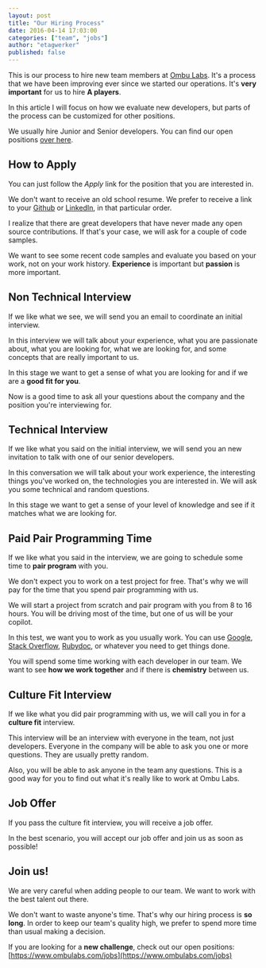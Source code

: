 ```yaml
---
layout: post
title: "Our Hiring Process"
date: 2016-04-14 17:03:00
categories: ["team", "jobs"]
author: "etagwerker"
published: false
---
```


This is our process to hire new team members at [Ombu Labs](https://www.ombulabs.com). It's a process that we have been improving ever since we started our operations. It's **very important** for us to hire **A players**.

In this article I will focus on how we evaluate new developers, but parts of the process can be customized for other positions.

<!--more-->

We usually hire Junior and Senior developers. You can find our open positions [over here](https://www.ombulabs.com/jobs).

## How to Apply

You can just follow the _Apply_ link for the position that you are interested in.

We don't want to receive an old school resume. We prefer to receive a link to your [Github](http://github.com) or [LinkedIn](http://linkedin.com), in that particular order.

I realize that there are great developers that have never made any open source contributions. If that's your case, we will ask for a couple of code samples.

We want to see some recent code samples and evaluate you based on your work, not on your work history. **Experience** is important but **passion** is more important.

## Non Technical Interview

If we like what we see, we will send you an email to coordinate an initial interview.

In this interview we will talk about your experience, what you are passionate about, what you are looking for, what we are looking for, and some concepts that are really important to us.

In this stage we want to get a sense of what you are looking for and if we are a **good fit for you**.

Now is a good time to ask all your questions about the company and the position you're interviewing for.

## Technical Interview

If we like what you said on the initial interview, we will send you an new invitation to talk with one of our senior developers.

In this conversation we will talk about your work experience, the interesting things you've worked on, the technologies you are interested in. We will ask you some technical and random questions.

In this stage we want to get a sense of your level of knowledge and see if it matches what we are looking for.

## Paid Pair Programming Time

If we like what you said in the interview, we are going to schedule some time to **pair program** with you.

We don't expect you to work on a test project for free. That's why we will pay for the time that you spend pair programming with us.

We will start a project from scratch and pair program with you from 8 to 16 hours. You will be driving most of the time, but one of us will be your copilot.

In this test, we want you to work as you usually work. You can use [Google](http://www.google.com), [Stack Overflow](http://stackoverflow.com), [Rubydoc](https://www.ruby-lang.org/), or whatever you need to get things done.

You will spend some time working with each developer in our team. We want to see **how we work together** and if there is **chemistry** between us.

## Culture Fit Interview

If we like what you did pair programming with us, we will call you in for a **culture fit** interview.

This interview will be an interview with everyone in the team, not just developers. Everyone in the company will be able to ask you one or more questions. They are usually pretty random.

Also, you will be able to ask anyone in the team any questions. This is a good way for you to find out what it's really like to work at Ombu Labs.

## Job Offer

If you pass the culture fit interview, you will receive a job offer.

In the best scenario, you will accept our job offer and join us as soon as possible!

## Join us!

We are very careful when adding people to our team. We want to work with the best talent out there.

We don't want to waste anyone's time. That's why our hiring process is **so long**. In order to keep our team's quality high, we prefer to spend more time than usual making a decision.

If you are looking for a **new challenge**, check out our open positions: [https://www.ombulabs.com/jobs](https://www.ombulabs.com/jobs)
